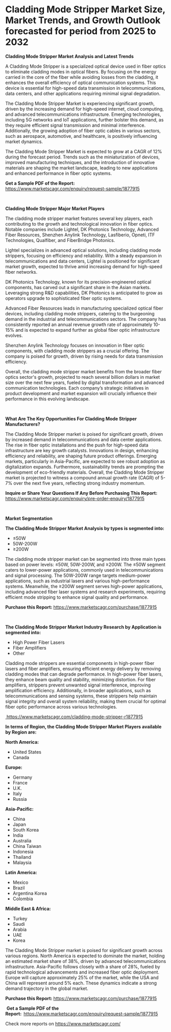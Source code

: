 <p><h1>Cladding Mode Stripper Market Size, Market Trends, and Growth Outlook forecasted for period from 2025 to 2032</h1></p><p><strong>Cladding Mode Stripper Market Analysis and Latest Trends</strong></p>
<p><p>A Cladding Mode Stripper is a specialized optical device used in fiber optics to eliminate cladding modes in optical fibers. By focusing on the energy carried in the core of the fiber while avoiding losses from the cladding, it enhances the overall efficiency of optical communication systems. This device is essential for high-speed data transmission in telecommunications, data centers, and other applications requiring minimal signal degradation.</p><p>The Cladding Mode Stripper Market is experiencing significant growth, driven by the increasing demand for high-speed internet, cloud computing, and advanced telecommunications infrastructure. Emerging technologies, including 5G networks and IoT applications, further bolster this demand, as they require efficient signal transmission and minimal interference. Additionally, the growing adoption of fiber optic cables in various sectors, such as aerospace, automotive, and healthcare, is positively influencing market dynamics.</p><p>The Cladding Mode Stripper Market is expected to grow at a CAGR of 12% during the forecast period. Trends such as the miniaturization of devices, improved manufacturing techniques, and the introduction of innovative materials are shaping the market landscape, leading to new applications and enhanced performance in fiber optic systems.</p></p>
<p><strong>Get a Sample PDF of the Report:&nbsp;</strong> <a href="https://www.marketscagr.com/enquiry/request-sample/1877915?utm_campaign=2892&utm_medium=2&utm_source=Github&utm_content=ia&utm_term=06042025&utm_id=cladding-mode-stripper">https://www.marketscagr.com/enquiry/request-sample/1877915</a></p>
<p>&nbsp;</p>
<p><strong>Cladding Mode Stripper Major Market Players</strong></p>
<p><p>The cladding mode stripper market features several key players, each contributing to the growth and technological innovation in fiber optics. Notable companies include Lightel, DK Photonics Technology, Advanced Fiber Resources, Shenzhen Anylink Technology, Lasfiberio, Opneti, ITF Technologies, Qualfiber, and FiberBridge Photonics.</p><p>Lightel specializes in advanced optical solutions, including cladding mode strippers, focusing on efficiency and reliability. With a steady expansion in telecommunications and data centers, Lightel is positioned for significant market growth, expected to thrive amid increasing demand for high-speed fiber networks.</p><p>DK Photonics Technology, known for its precision-engineered optical components, has carved out a significant share in the Asian markets. Leveraging strong R&D capabilities, DK Photonics is anticipated to grow as operators upgrade to sophisticated fiber optic systems. </p><p>Advanced Fiber Resources leads in manufacturing specialized optical fiber devices, including cladding mode strippers, catering to the burgeoning demand in the industrial and telecommunications sectors. The company has consistently reported an annual revenue growth rate of approximately 10-15% and is expected to expand further as global fiber optic infrastructure evolves.</p><p>Shenzhen Anylink Technology focuses on innovation in fiber optic components, with cladding mode strippers as a crucial offering. The company is poised for growth, driven by rising needs for data transmission efficiency.</p><p>Overall, the cladding mode stripper market benefits from the broader fiber optics sector's growth, projected to reach several billion dollars in market size over the next few years, fueled by digital transformation and advanced communication technologies. Each company’s strategic initiatives in product development and market expansion will crucially influence their performance in this evolving landscape.</p></p>
<p>&nbsp;</p>
<p><strong>What Are The Key Opportunities For Cladding Mode Stripper Manufacturers?</strong></p>
<p><p>The Cladding Mode Stripper market is poised for significant growth, driven by increased demand in telecommunications and data center applications. The rise in fiber optic installations and the push for high-speed data infrastructure are key growth catalysts. Innovations in design, enhancing efficiency and reliability, are shaping future product offerings. Emerging markets, particularly in Asia-Pacific, are expected to see robust adoption as digitalization expands. Furthermore, sustainability trends are prompting the development of eco-friendly materials. Overall, the Cladding Mode Stripper market is projected to witness a compound annual growth rate (CAGR) of 5-7% over the next five years, reflecting strong industry momentum.</p></p>
<p><strong>Inquire or Share Your Questions If Any Before Purchasing This Report:</strong> <a href="https://www.marketscagr.com/enquiry/pre-order-enquiry/1877915?utm_campaign=2892&utm_medium=2&utm_source=Github&utm_content=ia&utm_term=06042025&utm_id=cladding-mode-stripper">https://www.marketscagr.com/enquiry/pre-order-enquiry/1877915</a></p>
<p>&nbsp;</p>
<p><strong>Market Segmentation</strong></p>
<p><strong>The Cladding Mode Stripper Market Analysis by types is segmented into:</strong></p>
<p><ul><li>≤50W</li><li>50W-200W</li><li>≥200W</li></ul></p>
<p><p>The cladding mode stripper market can be segmented into three main types based on power levels: ≤50W, 50W-200W, and ≥200W. The ≤50W segment caters to lower-power applications, commonly used in telecommunications and signal processing. The 50W-200W range targets medium-power applications, such as industrial lasers and various high-performance systems. Meanwhile, the ≥200W segment serves high-power applications, including advanced fiber laser systems and research experiments, requiring efficient mode stripping to enhance signal quality and performance.</p></p>
<p><strong>Purchase this Report:&nbsp;</strong><a href="https://www.marketscagr.com/purchase/1877915?utm_campaign=2892&utm_medium=2&utm_source=Github&utm_content=ia&utm_term=06042025&utm_id=cladding-mode-stripper">https://www.marketscagr.com/purchase/1877915</a></p>
<p>&nbsp;</p>
<p><strong>The Cladding Mode Stripper Market Industry Research by Application is segmented into:</strong></p>
<p><ul><li>High Power Fiber Lasers</li><li>Fiber Amplifiers</li><li>Other</li></ul></p>
<p><p>Cladding mode strippers are essential components in high-power fiber lasers and fiber amplifiers, ensuring efficient energy delivery by removing cladding modes that can degrade performance. In high-power fiber lasers, they enhance beam quality and stability, minimizing distortion. For fiber amplifiers, strippers prevent unwanted signal interference, improving amplification efficiency. Additionally, in broader applications, such as telecommunications and sensing systems, these strippers help maintain signal integrity and overall system reliability, making them crucial for optimal fiber optic performance across various technologies.</p></p>
<p><a href="https://www.marketscagr.com/cladding-mode-stripper-r1877915?utm_campaign=2892&utm_medium=2&utm_source=Github&utm_content=ia&utm_term=06042025&utm_id=cladding-mode-stripper">&nbsp;https://www.marketscagr.com/cladding-mode-stripper-r1877915</a></p>
<p><strong>In terms of Region, the Cladding Mode Stripper Market Players available by Region are:</strong></p>
<p>
    <p> <strong> North America: </strong>
        <ul>
            <li>United States</li>
            <li>Canada</li>
        </ul>
        </p> 
    <p> <strong> Europe: </strong>
        <ul>
            <li>Germany</li>
            <li>France</li>
            <li>U.K.</li>
            <li>Italy</li>
            <li>Russia</li>
        </ul>
        </p> 
    <p> <strong> Asia-Pacific: </strong>
        <ul>
            <li>China</li>
            <li>Japan</li>
            <li>South Korea</li>
            <li>India</li>
            <li>Australia</li>
            <li>China Taiwan</li>
            <li>Indonesia</li>
            <li>Thailand</li>
            <li>Malaysia</li>
        </ul>
        </p> 
    <p> <strong> Latin America: </strong>
        <ul>
            <li>Mexico</li>
            <li>Brazil</li>
            <li>Argentina Korea</li>
            <li>Colombia</li>
        </ul>
        </p> 
    <p> <strong> Middle East & Africa: </strong>
        <ul>
            <li>Turkey</li>
            <li>Saudi</li>
            <li>Arabia</li>
            <li>UAE</li>
            <li>Korea</li>
        </ul>
    </p>
    </p>
<p><p>The Cladding Mode Stripper market is poised for significant growth across various regions. North America is expected to dominate the market, holding an estimated market share of 38%, driven by advanced telecommunications infrastructure. Asia-Pacific follows closely with a share of 28%, fueled by rapid technological advancements and increased fiber optic deployment. Europe will capture approximately 25% of the market, while the USA and China will represent around 5% each. These dynamics indicate a strong demand trajectory in the global market.</p></p>
<p><strong>Purchase this Report: </strong><a href="https://www.marketscagr.com/purchase/1877915?utm_campaign=2892&utm_medium=2&utm_source=Github&utm_content=ia&utm_term=06042025&utm_id=cladding-mode-stripper">https://www.marketscagr.com/purchase/1877915</a></p>
<p>&nbsp;<strong>Get a Sample PDF of the Report:&nbsp;&nbsp;</strong><a href="https://www.marketscagr.com/enquiry/request-sample/1877915?utm_campaign=2892&utm_medium=2&utm_source=Github&utm_content=ia&utm_term=06042025&utm_id=cladding-mode-stripper">https://www.marketscagr.com/enquiry/request-sample/1877915</a></p>
<p><strong></strong></p>
<p>Check more reports on <a href="https://www.marketscagr.com/?utm_campaign=2892&utm_medium=2&utm_source=Github&utm_content=ia&utm_term=06042025&utm_id=cladding-mode-stripper">https://www.marketscagr.com/</a></p>